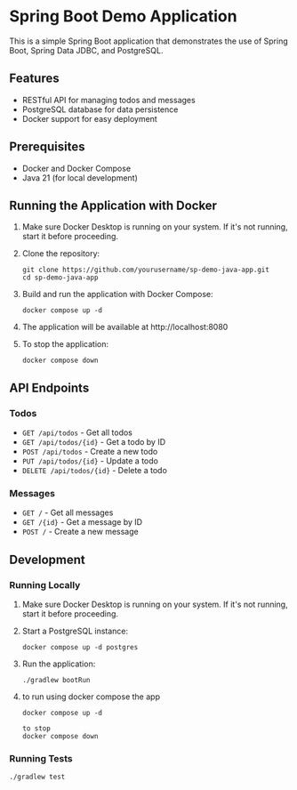 # Spring Boot Demo Application

This is a simple Spring Boot application that demonstrates the use of Spring Boot, Spring Data JDBC, and PostgreSQL.

## Features

- RESTful API for managing todos and messages
- PostgreSQL database for data persistence
- Docker support for easy deployment

## Prerequisites

- Docker and Docker Compose
- Java 21 (for local development)

## Running the Application with Docker

1. Make sure Docker Desktop is running on your system. If it's not running, start it before proceeding.

2. Clone the repository:
   ```
   git clone https://github.com/yourusername/sp-demo-java-app.git
   cd sp-demo-java-app
   ```

3. Build and run the application with Docker Compose:
   ```
   docker compose up -d
   ```

4. The application will be available at http://localhost:8080

5. To stop the application:
   ```
   docker compose down
   ```

## API Endpoints

### Todos

- `GET /api/todos` - Get all todos
- `GET /api/todos/{id}` - Get a todo by ID
- `POST /api/todos` - Create a new todo
- `PUT /api/todos/{id}` - Update a todo
- `DELETE /api/todos/{id}` - Delete a todo

### Messages

- `GET /` - Get all messages
- `GET /{id}` - Get a message by ID
- `POST /` - Create a new message

## Development

### Running Locally

1. Make sure Docker Desktop is running on your system. If it's not running, start it before proceeding.

2. Start a PostgreSQL instance:
   ```
   docker compose up -d postgres
   ```

3. Run the application:
   ```
   ./gradlew bootRun
   ```

4. to run using docker compose the app
   ```
   docker compose up -d
   
   to stop
   docker compose down
   ```

### Running Tests

```
./gradlew test
```
